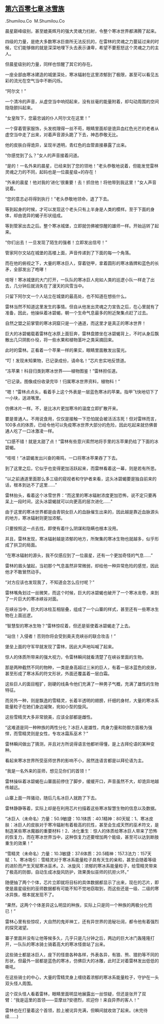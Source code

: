## [第六百零七章 冰雪族](https://www.xxbiquge.com/11_11222/8972285.html)


  .Shumilou.Co  M.Shumilou.Co

  晨星巅峰级别，甚至媲美辉月的强大灵魂力扫射，令整个寒冰世界都沸腾了起来。

  四级的力量，是绝大多数寒冰巨兽所无法反抗的，在雷林的灵魂之力蔓延过来的时候，它们能够做的就是深深地埋下头去表示谦卑，希望不要惹怒这个灵魂之力的主人。

  但晨星级别的力量，同样也惊醒了其它的存在。

  一座全部由寒冰建造的城堡深处，寒冰辐射在这里浓郁到了极限，甚至可以看见五彩的流光在空气当中不断闪烁。

  “阿尔文！”

  一个清冷的声音，从虚空当中响彻起来，没有丝毫的能量附着，却勾动周围的空间隐隐颤抖起来。

  “女皇陛下，您最忠诚的仆人阿尔文在这里！”

  一个穿着管家服饰，头发梳理得一丝不苟，眼睛里面却是诡异血红色光芒的老者从虚空当中走了出来，对着声音源头跪了下去，神态恭敬无比。

  他的皮肤白得诡异，呈现半透明，青红色的血管直接暴露了出来。

  “你感觉到了么？”女人的声音接着问道。

  “是的！一名外来的晨星，已经来到了您的领地！”老头恭敬地说着，但能发觉雷林灵魂之力的不同，起码也是一位晨星级+的存在！

  “外来的晨星！他对我的‘进化’很重要！去！抓住他！将他带到我这里！”女人声音说着。

  “您的意志必将得到执行！”老头恭敬地领命，退了下去。

  等到起身的时候，才可以发现这个老头只有上半身是人类的模样。至于下面的身体，却由诡异的蝎子形状组成。

  等到管家出去之后。整个寒冰城堡，立即就仿佛被惊醒的雄师一样。开始运转了起来。

  “你们出去！一旦发现了陌生的强者！立即发出信号！”

  管家阿尔文站在城堡的高楼上面，声音传递到了下面的每一个角落。

  而在他的俯视之下，大量的寒冰巨人，穿着铠甲，拿着圆形的寒冰盾牌和蓝色的长矛，全部发出了咆哮！

  吱呀！寒冰城堡的大门打开，一队队的寒冰巨人宛如人类的巡逻小队一样走了出去，几分钟后就消失在了漫天的风雪当中。

  只留下阿尔文一个人站立在城堡的最高处，也不知道在想些什么。

  雷林当然不知道这里发生的事情。但自从他发出灵魂之力宣告之后，在心里就有了准备，因此，他操纵着冰碧蝎，朝一个生命气息最多的附近聚集点赶了过去。

  自然之盟之前掌管的寒冰洞窟只是一个通道，而这里才是真正的寒冰世界！

  巨大的冰碧蝎载着雷林在冰原上面狂奔，雷林盘膝坐在冰碧蝎背上，不时从身后飘散出几只阴影仆役，将一些水果和植物茎叶之类采摘回来。

  此时的雷林。正看着一个苹果一样的果实，眼睛里面散发出萤光。

  “叮！发现未知果物，已记录成份，请命名！”芯片忠实地反馈道。

  “冻苹果！科目归类到寒冰世界——植物图鉴！”雷林担任道。

  “已记录。图像成份收录完毕！归属寒冰世界资料，植物科！”

  “嗯！”雷林点点头，看着手上这个外表是一层蓝色寒冰的苹果。指甲飞快地切下了一小块，送进嘴里。

  仿佛冰片一样。不，是比冰片更加寒冷的温度立即扩散开来。

  要是普通人。不用说食用，仅仅是接触一下恐怕就会被活活冻死！但对雷林而言，100多点的体质，已经令他可以免疫寒冰世界大部分的危险，因此吃起来就仿佛普通人吃了一口冰激凌一样。

  “口感不错！就是太甜了点！”雷林有些意兴索然地将手里的冻苹果扔给了下面的冰碧蝎。

  “吱吱！”冰碧蝎发出兴奋的嘶鸣，一口将寒冰苹果吞了下去。

  到了这里之后，它似乎也变得更加活跃起来，而雷林看着这一幕，则是若有所思。

  “以之前通道里面那么多三级的窥视者和守护者来看，这头冰碧蝎要是独自前来的话，根本到达不了这里……”

  雷林抬头，看着这个冰雪世界：“而这里的寒冰辐射浓度更加恐怖，说不定只要再呆上一段时间，这头冰碧蝎就可以向更高的层次进化……”

  由于这里的寒冰世界都是由青铜女巨人的血脉催生出来的，因此越是靠近血脉源头的地方，寒冰辐射则更加浓郁。

  只要按照这一点去找，即使有着什么阴谋和隐瞒也根本没用。

  并且，雷林发现，寒冰辐射越是浓郁的地方，所聚集的寒冰生物也就越多，似乎形成了拱卫的局面。

  “在寒冰辐射的源头，我不仅感应到了一位晨星，还有一个更加奇怪的气息……”

  雷林的眉头皱起，当初那个气息虽然非常微弱，却给他一种异常危险的感觉，因此他才不敢冒然动手。

  “对方应该也发现我了，不知道会怎么应付呢？”

  雷林嘴角划过一丝微笑，而这个时候，巨大的冰碧蝎也破开了一个寒冰龙卷，来到了一片巨大的寒冰峡谷对面。

  在峡谷当中，巨大的冰柱互相层叠，组成了一个山寨的样式，甚至还有一些寒冰生物在上面巡逻。

  “智慧型的寒冰生物？”雷林惊叹着，但还是驱使着冰碧蝎走了上去。

  “站住！入侵者！否则你将会受到奥夫克峡谷的联合攻击！”

  堡垒上面的守军早就发现了雷林，因此大声地叫喊了起来。

  惊人的体质所带来的强大视力，令雷林瞬间就看清楚了在峡谷里面的生物。

  那是两种截然不同的物种，一类是身高超过三米的巨人，有着一层冰蓝色的皮肤，甚至形成了寒冰系的符文形状，外面还覆盖着一层白霜。

  这些巨人的面目粗犷，刚硬的线条令他们充满了一种男子气概，充满了雄性的生物特征。

  而另外一种，则是飘逸的雪精灵，长着半透明的翅膀，纤细的身材，大量的寒冰系能量粒子在她们身边凝聚，宛如小型的旋风。

  这些雪精灵大多非常貌美，应该全部都是雌性。

  “这难道是同一种种族的两性分化？冰巨人是雄性，肉身力量和防御方面极为强悍，而雪精灵则是女性，专攻冰霜系巫术？”

  雷林瞬间做出了猜测，并且对方所说得语言他都听得懂，是上古拜伦语的某种变种。

  看起来寒冰世界所受巫师世界的影响不小，居然连语言都是以拜伦语为主。

  “我是一名外来的巫师，想见见你们的首领！”

  雷林操纵着冰碧蝎在山寨面前停住了脚步，缓缓开口，声音虽然不大，却诡异地越传越远。

  山寨上面一阵骚动，随后几名冰巨人就跑了下去。

  雷林静静等着，实际上却是在利用芯片扫描着这些寒冰智慧生物的信息以及数据。

  “冰巨人（未命名）力量：50.9敏捷：10.1体质：40.1精神：80天赋：1、寒冰皮肤：冰巨人的皮肤对于寒冷辐射有着极高的抗性，甚至会生成天然的巫术符文，是制造某些寒冰魔器的重要材料！2、冰化重生：惊人的体质给寒冰巨人带来了恐怖的恢复力，而在寒冰世界当中，这种恢复力还要增加两个能级，甚至可以达到断肢重生的效果！”

  “雪精灵（未命名）力量：10.3敏捷：37.6体质：20.5精神：157.3法力：157天赋：1、寒冰吸引：雪精灵对于寒冰系能量粒子具有天生的亲和，甚至会随着等级的进阶而产生天赋寒冰巫术。2、冰旋风：浓郁的寒冰系能量粒子，给雪精灵带来了极高的防御，自动生成冰旋风防护，效果类似巫师的抗拒火环。”

  随便抽了两个个体，芯片立即就将目标的具体数据都显示了出来，现在的芯片，即使是晨星级别的巫师数据都有可能不知不觉地窃取到，而这些还是一级、二级的寒冰异族，根本就发现不了。

  “果然，这两个个体差异这么明显的种族，实际上只是同一个种族的两极分化而已！”

  雷林心里有些惊叹，大自然的鬼斧神工，还有异世界的诡秘壮阔，都令他有着强烈的探究渴望。

  寨子里面并没有让他等候多久，几乎只是几分钟之后，两边的巨大冰门轰隆隆打开，一队队的寒冰骑士骑着高大的寒冰怪兽站了出来。

  这些骑士都是冰巨人，座下的怪兽各种各样，外表各异，有狼、熊、猎豹等不同的形状，但最外一层都是蓝色的寒冰，仿佛巨大的冰雕，此时正对着雷林发出低低的嘶吼。

  在这些骑士的中心，大量的雪精灵身上缠绕着浓郁的寒冰系能量粒子，守护在一头双头怪人周围。

  这个双头怪人看着雷林，眼睛里面明显地展露出一丝惊疑，但还是张开了双臂：“我是這里的首领——亚摩丝?安德烈，欢迎你！来自异界的客人！”

  雷林也在打量着这个首领，脸上被诧异充满，但瞬间就收敛了起来。(未完待续……)

  
